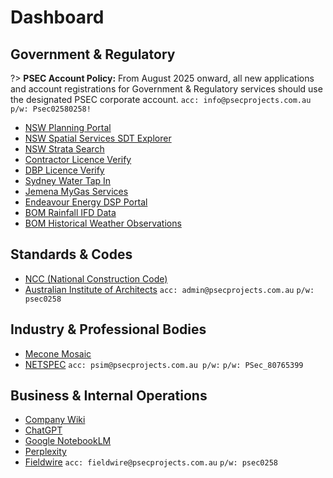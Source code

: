 # Dashboard

## Government & Regulatory

?> **PSEC Account Policy:** From August 2025 onward, all new applications and account registrations for Government & Regulatory services should use the designated PSEC corporate account. `acc: info@psecprojects.com.au` `p/w: Psec02580258!`

- [NSW Planning Portal](https://www.planningportal.nsw.gov.au/)
- [NSW Spatial Services SDT Explorer](https://portal.spatial.nsw.gov.au/explorer/index.html)
- [NSW Strata Search](https://www.nsw.gov.au/housing-and-construction/strata/strata-search)
- [Contractor Licence Verify](https://verify.licence.nsw.gov.au/home/Trades)
- [DBP Licence Verify](https://verify.licence.nsw.gov.au/home/DBP)
- [Sydney Water Tap In](https://stspeusr.prod.sydneywater.com.au/adfs/ls?app=tapin)
- [Jemena MyGas Services](https://myportal.jemena.com.au/)
- [Endeavour Energy DSP Portal](https://dsp.endeavourenergy.com.au/prweb/PRAuth/app/cdu_/uzW7NHo8Q7otUoNYPVTuNA*/!STANDARD)
- [BOM Rainfall IFD Data](http://www.bom.gov.au/water/designRainfalls/revised-ifd/?year=2016)
- [BOM Historical Weather Observations](http://www.bom.gov.au/climate/data-services/station-data.shtml)

## Standards & Codes

- [NCC (National Construction Code)](https://ncc.abcb.gov.au/)
- [Australian Institute of Architects](https://members.architecture.com.au/Web/Sign_In.aspx) `acc: admin@psecprojects.com.au` `p/w: psec0258`

## Industry & Professional Bodies

- [Mecone Mosaic](https://meconemosaic.au/)
- [NETSPEC](https://specbldr.natspec.com.au/login.html) `acc: psim@psecprojects.com.au p/w:` `p/w: PSec_80765399`

## Business & Internal Operations

- [Company Wiki](https://wiki.saiyu.com.au/)
- [ChatGPT](https://chatgpt.com/)
- [Google NotebookLM](https://notebooklm.google.com/)
- [Perplexity](https://www.perplexity.ai/)
- [Fieldwire](https://app.fieldwire.com/#!/auth/sign_in?lang=en) `acc: fieldwire@psecprojects.com.au` `p/w: psec0258`

